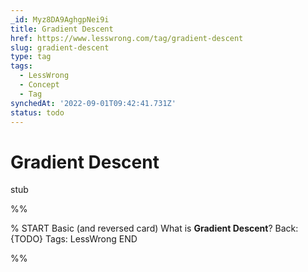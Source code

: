 ```yaml
---
_id: Myz8DA9AghgpNei9i
title: Gradient Descent
href: https://www.lesswrong.com/tag/gradient-descent
slug: gradient-descent
type: tag
tags:
  - LessWrong
  - Concept
  - Tag
synchedAt: '2022-09-01T09:42:41.731Z'
status: todo
---
```


# Gradient Descent

stub


%%

% START
Basic (and reversed card)
What is **Gradient Descent**?
Back: {TODO}
Tags: LessWrong
END
<!--ID: 1663157028913-->


%%
	
